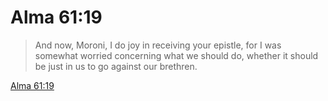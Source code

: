 # Alma 61:19

> And now, Moroni, I do joy in receiving your epistle, for I was somewhat worried concerning what we should do, whether it should be just in us to go against our brethren.

[Alma 61:19](https://www.churchofjesuschrist.org/study/scriptures/bofm/alma/61?lang=eng&id=p19#p19)


